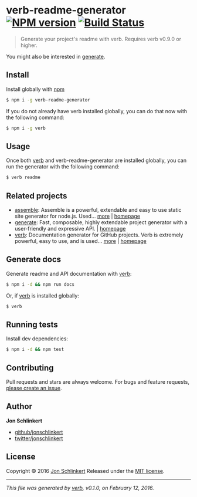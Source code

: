 # verb-readme-generator [![NPM version](https://img.shields.io/npm/v/verb-readme-generator.svg)](https://www.npmjs.com/package/verb-readme-generator) [![Build Status](https://img.shields.io/travis/jonschlinkert/verb-readme-generator.svg)](https://travis-ci.org/jonschlinkert/verb-readme-generator)

> Generate your project's readme with verb. Requires verb v0.9.0 or higher.

You might also be interested in [generate](https://github.com/generate/generate).

## Install

Install globally with [npm](https://www.npmjs.com/)

```sh
$ npm i -g verb-readme-generator
```

If you do not already have verb installed globally, you can do that now with the following command:

```sh
$ npm i -g verb
```

## Usage

Once both [verb](https://github.com/verbose/verb) and verb-readme-generator are installed globally, you can run the generator with the following command:

```sh
$ verb readme
```

## Related projects

* [assemble](https://www.npmjs.com/package/assemble): Assemble is a powerful, extendable and easy to use static site generator for node.js. Used… [more](https://www.npmjs.com/package/assemble) | [homepage](https://github.com/assemble/assemble)
* [generate](https://www.npmjs.com/package/generate): Fast, composable, highly extendable project generator with a user-friendly and expressive API. | [homepage](https://github.com/generate/generate)
* [verb](https://www.npmjs.com/package/verb): Documentation generator for GitHub projects. Verb is extremely powerful, easy to use, and is used… [more](https://www.npmjs.com/package/verb) | [homepage](https://github.com/verbose/verb)

## Generate docs

Generate readme and API documentation with [verb](https://github.com/verbose/verb):

```sh
$ npm i -d && npm run docs
```

Or, if [verb](https://github.com/verbose/verb) is installed globally:

```sh
$ verb
```

## Running tests

Install dev dependencies:

```sh
$ npm i -d && npm test
```

## Contributing

Pull requests and stars are always welcome. For bugs and feature requests, [please create an issue](https://github.com/jonschlinkert/verb-readme-generator/issues/new).

## Author

**Jon Schlinkert**

* [github/jonschlinkert](https://github.com/jonschlinkert)
* [twitter/jonschlinkert](http://twitter.com/jonschlinkert)

## License

Copyright © 2016 [Jon Schlinkert](https://github.com/jonschlinkert)
Released under the [MIT license](https://github.com/jonschlinkert/verb-readme-generator/blob/master/LICENSE).

***

_This file was generated by [verb](https://github.com/verbose/verb), v0.1.0, on February 12, 2016._